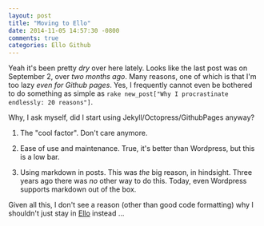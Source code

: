 ```yaml
---
layout: post
title: "Moving to Ello"
date: 2014-11-05 14:57:30 -0800
comments: true
categories: Ello Github
---
```


Yeah it's been pretty _dry_ over here lately. Looks like the last post was on September 2, over _two months ago_. Many reasons, one of which is that I'm too lazy _even for Github pages_. Yes, I frequently cannot even be bothered to do something as simple as `rake new_post["Why I procrastinate endlessly: 20 reasons"]`.

Why, I ask myself, did I start using Jekyll/Octopress/GithubPages anyway?

1. The "cool factor". Don't care anymore.

2. Ease of use and maintenance. True, it's better than Wordpress, but this is a low bar.

3. Using markdown in posts. This was _the_ big reason, in hindsight. Three years ago there was _no_ other way to do this. Today, even Wordpress supports markdown out of the box.

Given all this, I don't see a reason (other than good code formatting) why I shouldn't just stay in [Ello](https://ello.co/agamb) instead ...